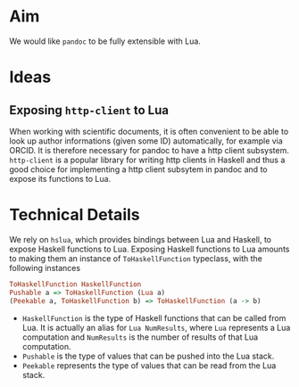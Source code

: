 # Aim
We would like `pandoc` to be fully extensible with Lua.


# Ideas

## Exposing `http-client` to Lua

When working with scientific documents, it is often convenient to be able to look up author informations (given some ID) automatically, for example via ORCID. 
It is therefore necessary for pandoc to have a http client subsystem.
`http-client` is a popular library for writing http clients in Haskell and thus a good choice for implementing a http client subsytem in pandoc and to expose its functions to Lua.


# Technical Details

We rely on `hslua`, which provides bindings between Lua and Haskell, to expose Haskell functions to Lua.
Exposing Haskell functions to Lua amounts to making them an instance of `ToHaskellFunction` typeclass, with the following instances

  ```haskell
  ToHaskellFunction HaskellFunction
  Pushable a => ToHaskellFunction (Lua a)
  (Peekable a, ToHaskellFunction b) => ToHaskellFunction (a -> b)
  ```

- `HaskellFunction` is the type of Haskell functions that can be called from Lua.
  It is actually an alias for `Lua NumResults`, where `Lua` represents a Lua computation and `NumResults` is the number of results of that Lua computation.
- `Pushable` is the type of values that can be pushed into the Lua stack.
- `Peekable` represents the type of values that can be read from the Lua stack.


